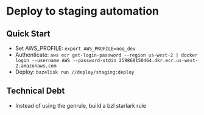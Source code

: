 # Deploy to staging automation

## Quick Start

- Set AWS_PROFILE: `export AWS_PROFILE=noq_dev`
- Authenticate: `aws ecr get-login-password --region us-west-2 | docker login --username AWS --password-stdin 259868150464.dkr.ecr.us-west-2.amazonaws.com`
- Deploy: `bazelisk run //deploy/staging:deploy`

## Technical Debt

- Instead of using the genrule, build a bzl starlark rule
